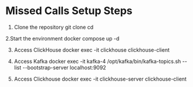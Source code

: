# Missed Calls Setup Steps
1. Clone the repository
git clone <your-repo-url>
cd <repo-directory>

2.Start the environment
docker compose up -d

3. Access ClickHouse
docker exec -it clickhouse clickhouse-client

4. Access Kafka
docker exec -it kafka-4 /opt/kafka/bin/kafka-topics.sh --list --bootstrap-server localhost:9092

5. Access Clickhouse
docker exec -it clickhouse-server clickhouse-client
